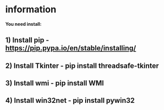 # information

#### You need install:

## 1) Install pip - https://pip.pypa.io/en/stable/installing/

## 2) Install Tkinter - pip install threadsafe-tkinter

## 3) Install wmi - pip install WMI

## 4) Install win32net - pip install pywin32

